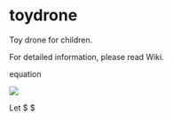 # toydrone
Toy drone for children.

For detailed information, please read Wiki.


equation

<img src="https://latex.codecogs.com/svg.latex? x=\frac{-b\pm\sqrt{b^2-4ac}}{2a}"  />


Let $ $

